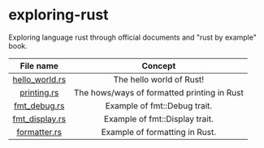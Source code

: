 # exploring-rust
Exploring language rust through official documents and "rust by example" book.


| File name |  Concept     |
| :------------: | :----------: |
| [hello_world.rs](hello_world.rs) | The hello world of Rust! |
| [printing.rs](printing.rs) | The hows/ways of formatted printing in Rust |
| [fmt_debug.rs](fmt_debug.rs)| Example of fmt::Debug trait.|
| [fmt_display.rs](fmt_display.rs)| Example of fmt::Display trait.|
| [formatter.rs](formatter.rs) | Example of formatting in Rust. |
